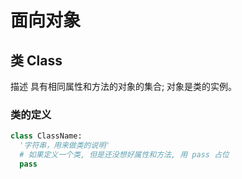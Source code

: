 # 面向对象

## 类 Class

描述 具有相同属性和方法的对象的集合; 对象是类的实例。

### 类的定义

```python
class ClassName:
  '字符串，用来做类的说明'
  # 如果定义一个类, 但是还没想好属性和方法, 用 pass 占位
  pass
```
